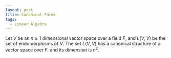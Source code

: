 ```yaml
---
layout: post
title: Canonical Forms
tags:
  - Linear Algebra
---
```


Let $V$ be an $n \geq 1$ dimensional vector space over a field $F$, and $L(V,V)$ be the set of endomorphisms of $V$. The set $L(V,V)$ has a canonical structure of a vector space over $F$, and its dimension is $n^2$.